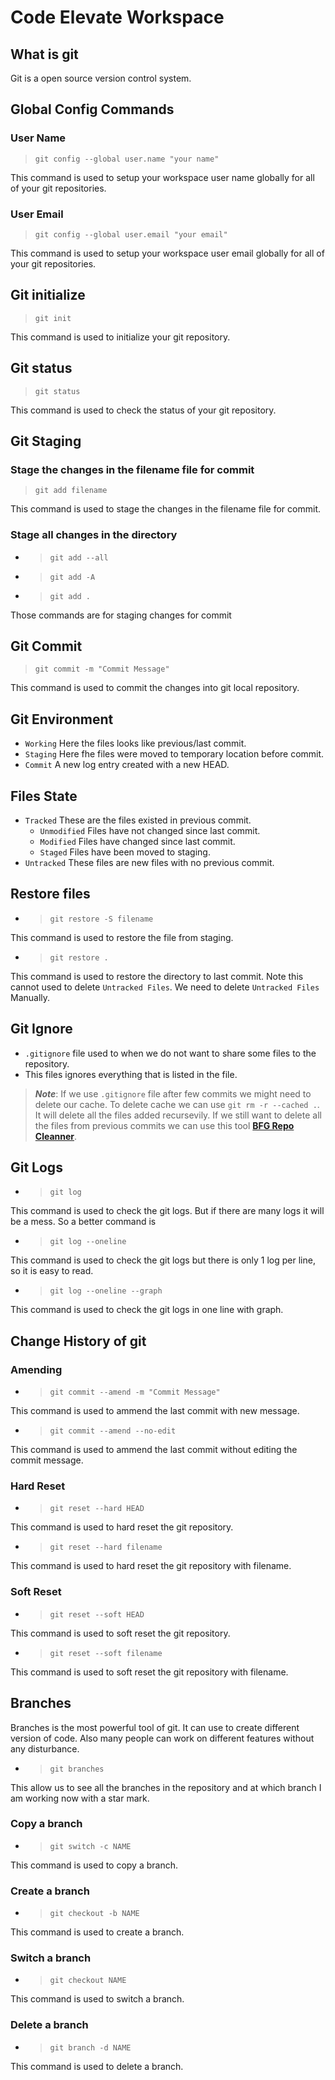 # Code Elevate Workspace

## What is git

Git is a open source version control system.

## Global Config Commands

### User Name

 > `git config --global user.name "your name"`

This command is used to setup your workspace user name globally for all of your git repositories.

### User Email

 > `git config --global user.email "your email"`
  
This command is used to setup your workspace user email globally for all of your git repositories.

## Git initialize

> `git init`

This command is used to initialize your git repository.

## Git status

> `git status`

This command is used to check the status of your git repository.

## Git Staging

### Stage the changes in the filename file for commit

> `git add filename`

This command is used to stage the changes in the filename file for commit.

### Stage all changes in the directory

- > `git add --all`
- > `git add -A`
- > `git add .`

Those commands are for staging changes for commit

## Git Commit

> `git commit -m "Commit Message"`

This command is used to commit the changes into git local repository.

## Git Environment

- `Working` Here the files looks like previous/last commit.
- `Staging` Here fhe files were moved to temporary location before commit.
- `Commit` A new log entry created with a new HEAD.

## Files State

- `Tracked` These are the files existed in previous commit.
  - `Unmodified` Files have not changed since last commit.
  - `Modified` Files have changed since last commit.
  - `Staged` Files have been moved to staging.
- `Untracked` These files are new files with no previous commit.

## Restore files

- > `git restore -S filename`

This command is used to restore the file from staging.

- > `git restore .`

This command is used to restore the directory to last commit. Note this cannot used to delete `Untracked Files`. We need to delete `Untracked Files` Manually.

## Git Ignore

- `.gitignore` file used to when we do not want to share some files to the repository.
- This files ignores everything that is listed in the file.

>***Note***: If we use `.gitignore` file after few commits we might need to delete our cache. To delete cache we can use `git rm -r --cached .`. It will delete all the files added recursevily. If we still want to delete all the files from previous commits we can use this tool **[BFG Repo Cleanner](https://rtyley.github.io/bfg-repo-cleaner/)**.

## Git Logs

- > `git log`

This command is used to check the git logs. But if there are many logs it will be a mess. So a better command is

- > `git log --oneline`

This command is used to check the git logs but there is only 1 log per line, so it is easy to read.

- > `git log --oneline --graph`

This command is used to check the git logs in one line with graph.

## Change History of git

### Amending

- > `git commit --amend -m "Commit Message"`

This command is used to ammend the last commit with new message.

- > `git commit --amend --no-edit`

This command is used to ammend the last commit without editing the commit message.

### Hard Reset

- > `git reset --hard HEAD`

This command is used to hard reset the git repository.

- > `git reset --hard filename`

This command is used to hard reset the git repository with filename.

### Soft Reset

- > `git reset --soft HEAD`

This command is used to soft reset the git repository.

- > `git reset --soft filename`

This command is used to soft reset the git repository with filename.

## Branches

Branches is the most powerful tool of git. It can use to create different version of code. Also many people can work on different features without any disturbance.

- > `git branches`

This allow us to see all the branches in the repository and at which branch I am working now with a star mark.

### Copy a branch

- > `git switch -c NAME`

This command is used to copy a branch.

### Create a branch

- > `git checkout -b NAME`

This command is used to create a branch.

### Switch a branch

- > `git checkout NAME`

This command is used to switch a branch.

### Delete a branch

- > `git branch -d NAME`

This command is used to delete a branch.
